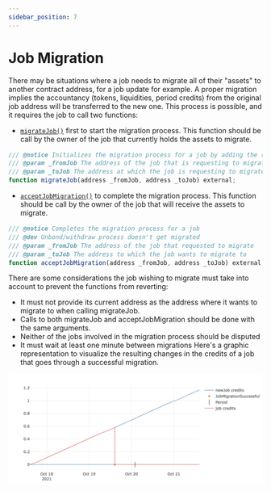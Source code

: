 ```yaml
---
sidebar_position: 7
---
```

# Job Migration
There may be situations where a job needs to migrate all of their "assets" to another contract address, for a job update for example. A proper migration implies the accountancy (tokens, liquidities, period credits) from the original job address will be transferred to the new one. This process is possible, and it requires the job to call two functions:

- [`migrateJob()`](https://github.com/keep3r-network/keep3r-network-v2/blob/main/solidity/interfaces/peripherals/IKeep3rJobs.sol) first to start the migration process. This function should be call by the owner of the job that currently holds the assets to migrate.
```js
/// @notice Initializes the migration process for a job by adding the request to the pendingJobMigrations mapping
/// @param _fromJob The address of the job that is requesting to migrate
/// @param _toJob The address at which the job is requesting to migrate
function migrateJob(address _fromJob, address _toJob) external;
```

- [`acceptJobMigration()`](https://github.com/keep3r-network/keep3r-network-v2/blob/main/solidity/interfaces/peripherals/IKeep3rJobs.sol) to complete the migration process. This function should be call by the owner of the job that will receive the assets to migrate.
```js
/// @notice Completes the migration process for a job
/// @dev Unbond/withdraw process doesn't get migrated
/// @param _fromJob The address of the job that requested to migrate
/// @param _toJob The address to which the job wants to migrate to
function acceptJobMigration(address _fromJob, address _toJob) external;
```

There are some considerations the job wishing to migrate must take into account to prevent the functions from reverting:
- It must not provide its current address as the address where it wants to migrate to when calling migrateJob.
- Calls to both migrateJob and acceptJobMigration should be done with the same arguments. 
- Neither of the jobs involved in the migration process should be disputed
- It must wait at least one minute between migrations
Here's a graphic representation to visualize the resulting changes in the credits of a job that goes through a successful migration.


![](../img/jobmigration.png)